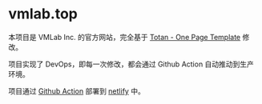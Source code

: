 # vmlab.top

本项目是 VMLab Inc. 的官方网站，完全基于 [Totan - One Page Template](https://themeforest.net/item/totan-one-page-parallax/29039590) 修改。

项目实现了 DevOps，即每一次修改，都会通过 Github Action 自动推动到生产环境。

项目通过 [Github Action](https://github.com/marketplace/actions/netlify-actions) 部署到 [netlify](https://www.netlify.com/) 中。  